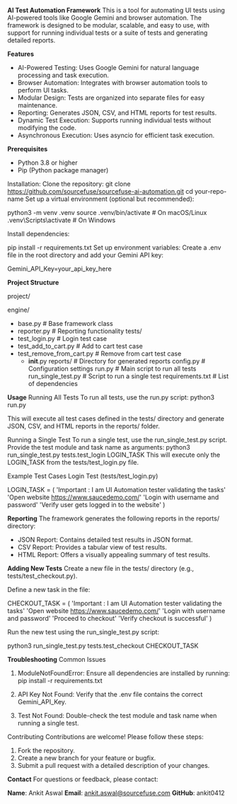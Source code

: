 **AI Test Automation Framework**
This is a tool for automating UI tests using AI-powered tools like Google Gemini and 
browser automation. The framework is designed to be modular, scalable, and easy to use, with support for 
running individual tests or a suite of tests and generating detailed reports.

**Features**
* AI-Powered Testing: Uses Google Gemini for natural language processing and task execution.
* Browser Automation: Integrates with browser automation tools to perform UI tasks.
* Modular Design: Tests are organized into separate files for easy maintenance.
* Reporting: Generates JSON, CSV, and HTML reports for test results.
* Dynamic Test Execution: Supports running individual tests without modifying the code.
* Asynchronous Execution: Uses asyncio for efficient task execution.

**Prerequisites**
* Python 3.8 or higher
* Pip (Python package manager)

Installation: 
Clone the repository: 
git clone https://github.com/sourcefuse/sourcefuse-ai-automation.git 
cd your-repo-name 
Set up a virtual environment (optional but recommended): 

python3 -m venv .venv
source .venv/bin/activate  # On macOS/Linux
.venv\Scripts\activate     # On Windows

Install dependencies:

pip install -r requirements.txt
Set up environment variables:
Create a .env file in the root directory and add your Gemini API key:

Gemini_API_Key=your_api_key_here

**Project Structure**

project/

engine/
 - base.py           # Base framework class
 - reporter.py       # Reporting functionality
tests/
 - test_login.py     # Login test case
 - test_add_to_cart.py  # Add to cart test case
 - test_remove_from_cart.py  # Remove from cart test case
    - __init__.py
reports/              # Directory for generated reports
config.py             # Configuration settings
run.py                # Main script to run all tests
run_single_test.py    # Script to run a single test
requirements.txt      # List of dependencies

**Usage** 
Running All Tests 
To run all tests, use the run.py script: 
python3 run.py 

This will execute all test cases defined in the tests/ directory and generate JSON, CSV, and HTML reports in the reports/ folder.

Running a Single Test 
To run a single test, use the run_single_test.py script. Provide the test module and task name as arguments: 
python3 run_single_test.py tests.test_login LOGIN_TASK 
This will execute only the LOGIN_TASK from the tests/test_login.py file. 

Example Test Cases 
Login Test (tests/test_login.py) 

LOGIN_TASK = ( 
    'Important : I am UI Automation tester validating the tasks' 
    'Open website https://www.saucedemo.com/' 
    'Login with username and password' 
    'Verify user gets logged in to the website' 
) 

**Reporting** 
The framework generates the following reports in the reports/ directory: 
* JSON Report: Contains detailed test results in JSON format. 
* CSV Report: Provides a tabular view of test results. 
* HTML Report: Offers a visually appealing summary of test results. 


**Adding New Tests** 
Create a new file in the tests/ directory (e.g., tests/test_checkout.py). 

Define a new task in the file: 

CHECKOUT_TASK = ( 
    'Important : I am UI Automation tester validating the tasks' 
    'Open website https://www.saucedemo.com/' 
    'Login with username and password' 
    'Proceed to checkout' 
    'Verify checkout is successful' 
) 

Run the new test using the run_single_test.py script: 

python3 run_single_test.py tests.test_checkout CHECKOUT_TASK 

**Troubleshooting** 
Common Issues
1. ModuleNotFoundError:
Ensure all dependencies are installed by running:
pip install -r requirements.txt

2. API Key Not Found:
Verify that the .env file contains the correct Gemini_API_Key.

3. Test Not Found:
Double-check the test module and task name when running a single test.

Contributing
Contributions are welcome! Please follow these steps:

1. Fork the repository.
2. Create a new branch for your feature or bugfix.
3. Submit a pull request with a detailed description of your changes.

**Contact**
For questions or feedback, please contact:

**Name**: Ankit Aswal
**Email**: ankit.aswal@sourcefuse.com
**GitHub**: ankit0412
